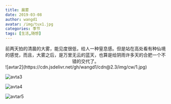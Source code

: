 ```yaml
---
title: 晨雾
date: 2019-03-08
author: wangd1
avatar: /img/tux1.jpg
categories: 季节
tags: [生活,随想]
---
```

<center>前两天拍的清晨的大雾，能见度很低，给人一种窒息感。但是站在高处看有种仙境的感觉，而且，大雾之后，是万里无云的蓝天，也算是给阴雨许多天的合肥一个不错的交代了。</center>
<!--more-->
![avtar2](https://cdn.jsdelivr.net/gh/wangd1/cdn@2.3/img/cw/1.jpg)

![avta3](https://cdn.jsdelivr.net/gh/wangd1/cdn@2.3/img/cw/2.jpg)

![avta4](https://cdn.jsdelivr.net/gh/wangd1/cdn@2.3/img/cw/3.jpg)

![avtar5](https://cdn.jsdelivr.net/gh/wangd1/cdn@2.3/img/cw/4.jpg)